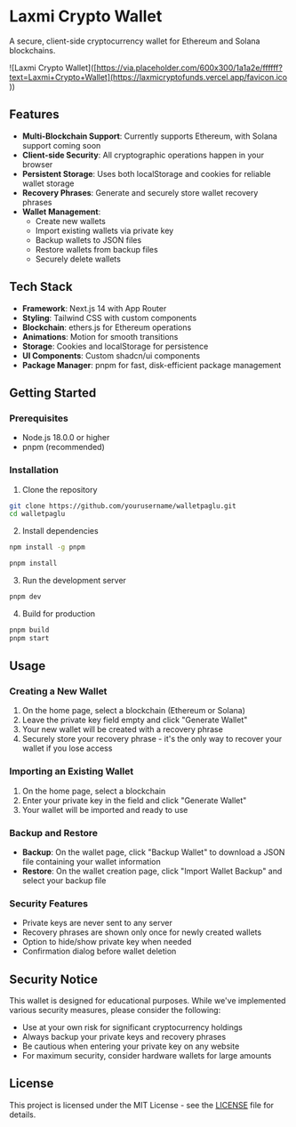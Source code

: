# Laxmi Crypto Wallet

A secure, client-side cryptocurrency wallet for Ethereum and Solana blockchains.

![Laxmi Crypto Wallet]([https://via.placeholder.com/600x300/1a1a2e/ffffff?text=Laxmi+Crypto+Wallet](https://laxmicryptofunds.vercel.app/favicon.ico
))

## Features

- **Multi-Blockchain Support**: Currently supports Ethereum, with Solana support coming soon
- **Client-side Security**: All cryptographic operations happen in your browser
- **Persistent Storage**: Uses both localStorage and cookies for reliable wallet storage
- **Recovery Phrases**: Generate and securely store wallet recovery phrases
- **Wallet Management**:
  - Create new wallets
  - Import existing wallets via private key
  - Backup wallets to JSON files
  - Restore wallets from backup files
  - Securely delete wallets

## Tech Stack

- **Framework**: Next.js 14 with App Router
- **Styling**: Tailwind CSS with custom components
- **Blockchain**: ethers.js for Ethereum operations
- **Animations**: Motion for smooth transitions
- **Storage**: Cookies and localStorage for persistence
- **UI Components**: Custom shadcn/ui components
- **Package Manager**: pnpm for fast, disk-efficient package management

## Getting Started

### Prerequisites

- Node.js 18.0.0 or higher
- pnpm (recommended)

### Installation

1. Clone the repository
```bash
git clone https://github.com/yourusername/walletpaglu.git
cd walletpaglu
```

2. Install dependencies
```bash
npm install -g pnpm

pnpm install
```

3. Run the development server
```bash
pnpm dev
```

4. Build for production
```bash
pnpm build
pnpm start
```


## Usage

### Creating a New Wallet

1. On the home page, select a blockchain (Ethereum or Solana)
2. Leave the private key field empty and click "Generate Wallet"
3. Your new wallet will be created with a recovery phrase
4. Securely store your recovery phrase - it's the only way to recover your wallet if you lose access

### Importing an Existing Wallet

1. On the home page, select a blockchain
2. Enter your private key in the field and click "Generate Wallet"
3. Your wallet will be imported and ready to use

### Backup and Restore

- **Backup**: On the wallet page, click "Backup Wallet" to download a JSON file containing your wallet information
- **Restore**: On the wallet creation page, click "Import Wallet Backup" and select your backup file

### Security Features

- Private keys are never sent to any server
- Recovery phrases are shown only once for newly created wallets
- Option to hide/show private key when needed
- Confirmation dialog before wallet deletion

## Security Notice

This wallet is designed for educational purposes. While we've implemented various security measures, please consider the following:

- Use at your own risk for significant cryptocurrency holdings
- Always backup your private keys and recovery phrases
- Be cautious when entering your private key on any website
- For maximum security, consider hardware wallets for large amounts



## License

This project is licensed under the MIT License - see the [LICENSE](LICENSE) file for details. 
